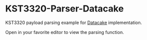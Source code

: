 # KST3320-Parser-Datacake
KST3320 payload parsing example for [Datacake](https://datacake.co/) implementation. 


Open in your favorite editor to view the parsing function.
